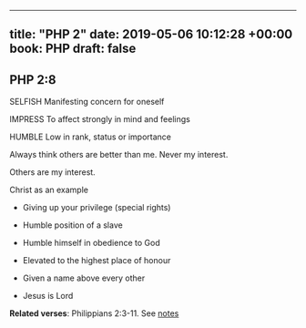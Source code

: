 
---
title: "PHP 2"
date: 2019-05-06 10:12:28 +00:00
book: PHP
draft: false
---

## PHP 2:8

SELFISH 
Manifesting concern for oneself

IMPRESS
To affect strongly in mind and feelings

HUMBLE
Low in rank, status or importance


Always think others are better than me. Never my interest.

Others are my interest.

Christ as an example
- Giving up your privilege (special rights)
- Humble position of a slave
- Humble himself in obedience to God


- Elevated to the highest place of honour
- Given a name above every other
- Jesus is Lord

**Related verses**: Philippians 2:3-11. See [notes](https://my.bible.com/notes/3158156128677519650)

